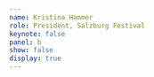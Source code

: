 ```yaml
---
name: Kristina Hammer
role: President, Salzburg Festival
keynote: false
panel: b
show: false
display: true
---
```

